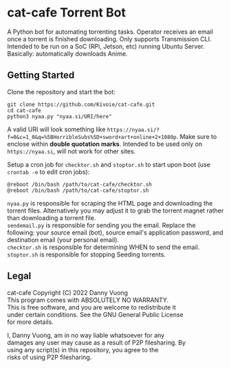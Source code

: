 # cat-cafe Torrent Bot

A Python bot for automating torrenting tasks. Operator receives an email once a torrent is finished downloading. Only supports Transmission CLI. Intended to be run on a SoC (RPi, Jetson, etc) running Ubuntu Server. Basically: automatically downloads Anime.
  
## Getting Started

Clone the repository and start the bot:
```
git clone https://github.com/Kivoie/cat-cafe.git
cd cat-cafe
python3 nyaa.py "nyaa.si/URI/here"
```
  
A valid URI will look something like `https://nyaa.si/?f=0&c=1_0&q=%5BHorribleSubs%5D+sword+art+online+2+1080p`. Make sure to enclose within **double quotation marks**. Intended to be used only on `https://nyaa.si`, will not work for other sites.

Setup a cron job for `checktor.sh` and `stoptor.sh` to start upon boot (use `crontab -e` to edit cron jobs):
```
@reboot /bin/bash /path/to/cat-cafe/checktor.sh
@reboot /bin/bash /path/to/cat-cafe/stoptor.sh
```  
  
`nyaa.py` is responsible for scraping the HTML page and downloading the torrent files. Alternatively you may adjust it to grab the torrent magnet rather than downloading a torrent file.  
`sendemail.py` is responsible for sending you the email. Replace the following: your source email (bot), source email's application password, and destination email (your personal email).  
`checktor.sh` is responsible for determining WHEN to send the email.  
`stoptor.sh` is responsible for stopping Seeding torrents.
  
## Legal
cat-cafe  Copyright (C) 2022  Danny Vuong  
This program comes with ABSOLUTELY NO WARRANTY.  
This is free software, and you are welcome to redistribute it  
under certain conditions. See the GNU General Public License  
for more details.  

I, Danny Vuong, am in no way liable whatsoever for any  
damages any user may cause as a result of P2P filesharing. By  
using any script(s) in this repository, you agree to the  
risks of using P2P filesharing.
